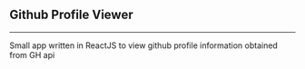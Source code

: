 ## Github Profile Viewer
----
Small app written in ReactJS to view github profile information obtained from GH api
